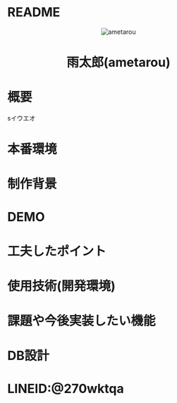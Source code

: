 # README
<div align="center">
<img src="https://github.com/h-takuya21/images/blob/master/ametarou.png" alt="ametarou" title="ametarou">
</div>
<h1 align="center">雨太郎(ametarou)</h1>

# 概要

sイウエオ

# 本番環境

# 制作背景

# DEMO

# 工夫したポイント

# 使用技術(開発環境)

# 課題や今後実装したい機能

# DB設計

# LINEID:@270wktqa
